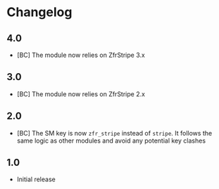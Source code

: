 # Changelog

## 4.0

* [BC] The module now relies on ZfrStripe 3.x

## 3.0

* [BC] The module now relies on ZfrStripe 2.x

## 2.0

* [BC] The SM key is now `zfr_stripe` instead of `stripe`. It follows the same logic as other modules and
avoid any potential key clashes

## 1.0

* Initial release
